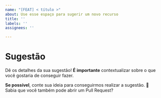 ```yaml
---
name: "[FEAT] < título >"
about: Use esse espaço para sugerir um novo recurso
title: ''
labels: ''
assignees: ''

---
```


# Sugestão

Dê os detalhes da sua sugestão!
**É importante** contextualizar sobre o que você gostaria de conseguir fazer.

**Se possível**, conte sua ideia para conseguirmos realizar a sugestão. :eyes: Sabia que você também pode abrir um Pull Request?
